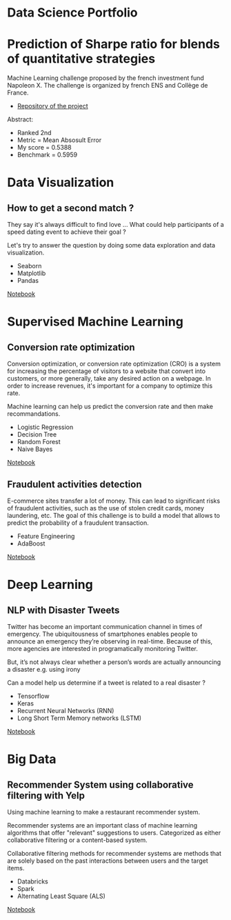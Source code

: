 # Data Science Portfolio

# Prediction of Sharpe ratio for blends of quantitative strategies 

Machine Learning challenge proposed by the french investment fund Napoleon X.
The challenge is organized by french ENS and Collège de France. 

- [Repository of the project](https://github.com/Hdranis/Prediction_Sharpe_ratio)

Abstract:
- Ranked 2nd 
- Metric = Mean Absosult Error
- My score = 0.5388 
- Benchmark = 0.5959


# Data Visualization 

## How to get a second match ?

They say it's always difficult to find love ... What could help participants of a speed dating event to achieve their goal ? 

Let's try to answer the question by doing some data exploration and data visualization.


- Seaborn
- Matplotlib
- Pandas

[Notebook](notebooks/Speed_Dating.ipynb)

# Supervised Machine Learning 

## Conversion rate optimization

Conversion optimization, or conversion rate optimization (CRO) is a system for increasing the percentage of visitors to a website that convert into customers, or more generally, take any desired action on a webpage.
In order to increase revenues, it's important for a company to optimize this rate.

Machine learning can help us predict the conversion rate and then make recommandations.

- Logistic Regression
- Decision Tree
- Random Forest
- Naive Bayes

[Notebook](notebooks/Conversion_Rate.ipynb)


## Fraudulent activities detection

E-commerce sites transfer a lot of money. This can lead to significant risks of fraudulent activities, such as the use of stolen credit cards, money laundering, etc.
The goal of this challenge is to build a model that allows to predict the probability of a fraudulent transaction.

- Feature Engineering 
- AdaBoost

[Notebook](notebooks/Fraudulent_Activities.ipynb)

# Deep Learning 

## NLP with Disaster Tweets

Twitter has become an important communication channel in times of emergency.
The ubiquitousness of smartphones enables people to announce an emergency they’re observing in real-time. Because of this, more agencies are interested in programatically monitoring Twitter.

But, it’s not always clear whether a person’s words are actually announcing a disaster e.g. using irony

Can a model help us determine if a tweet is related to a real disaster ? 

- Tensorflow 
- Keras
- Recurrent Neural Networks (RNN)
- Long Short Term Memory networks (LSTM)

[Notebook](notebooks/NLP_with_disaster_Tweets.ipynb)


# Big Data 

## Recommender System using collaborative filtering with Yelp

Using machine learning to make a restaurant recommender system.  

Recommender systems are an important class of machine learning algorithms that offer "relevant" suggestions to users. Categorized as either collaborative filtering or a content-based system. 

Collaborative filtering methods for recommender systems are methods that are solely based on the past interactions between users and the target items.

- Databricks
- Spark
- Alternating Least Square (ALS)

[Notebook](notebooks/Yelp_with_spark.ipynb)
